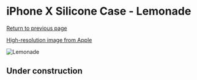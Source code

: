 # iPhone X Silicone Case - Lemonade

[Return to previous page](/iphone_x)

[High-resolution image from Apple](https://store.storeimages.cdn-apple.com/8756/as-images.apple.com/is/MRG32?wid=4500&hei=4500&fmt=png)

<div style="width: 500px"><img src="/everyphone/MRG32.png" alt="Lemonade"></div>

## Under construction
